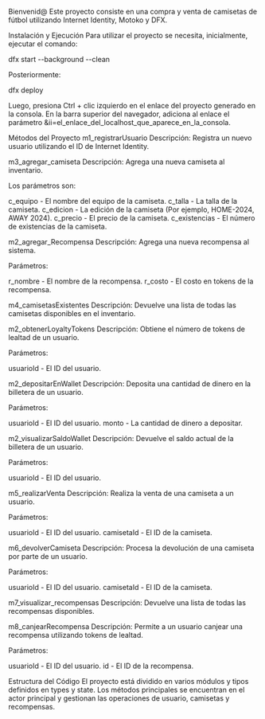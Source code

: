 Bienvenid@
Este proyecto consiste en una compra y venta de camisetas de fútbol utilizando Internet Identity, Motoko y DFX.

Instalación y Ejecución
Para utilizar el proyecto se necesita, inicialmente, ejecutar el comando:

dfx start --background --clean

Posteriormente:

dfx deploy

Luego, presiona Ctrl + clic izquierdo en el enlace del proyecto generado en la consola. En la barra superior del navegador, adiciona al enlace el parámetro &ii=el_enlace_del_localhost_que_aparece_en_la_consola.

Métodos del Proyecto
m1_registrarUsuario
Descripción: Registra un nuevo usuario utilizando el ID de Internet Identity.

m3_agregar_camiseta
Descripción: Agrega una nueva camiseta al inventario.

Los parámetros son:

c_equipo - El nombre del equipo de la camiseta.
c_talla - La talla de la camiseta.
c_edicion - La edición de la camiseta (Por ejemplo, HOME-2024, AWAY 2024).
c_precio - El precio de la camiseta.
c_existencias - El número de existencias de la camiseta.

m2_agregar_Recompensa
Descripción: Agrega una nueva recompensa al sistema.

Parámetros:

r_nombre - El nombre de la recompensa.
r_costo - El costo en tokens de la recompensa.

m4_camisetasExistentes
Descripción: Devuelve una lista de todas las camisetas disponibles en el inventario.

m2_obtenerLoyaltyTokens
Descripción: Obtiene el número de tokens de lealtad de un usuario.

Parámetros:

usuarioId - El ID del usuario.

m2_depositarEnWallet
Descripción: Deposita una cantidad de dinero en la billetera de un usuario.

Parámetros:

usuarioId - El ID del usuario.
monto - La cantidad de dinero a depositar.

m2_visualizarSaldoWallet
Descripción: Devuelve el saldo actual de la billetera de un usuario.

Parámetros:

usuarioId - El ID del usuario.

m5_realizarVenta
Descripción: Realiza la venta de una camiseta a un usuario.

Parámetros:

usuarioId - El ID del usuario.
camisetaId - El ID de la camiseta.

m6_devolverCamiseta
Descripción: Procesa la devolución de una camiseta por parte de un usuario.

Parámetros:

usuarioId - El ID del usuario.
camisetaId - El ID de la camiseta.

m7_visualizar_recompensas
Descripción: Devuelve una lista de todas las recompensas disponibles.

m8_canjearRecompensa
Descripción: Permite a un usuario canjear una recompensa utilizando tokens de lealtad.

Parámetros:

usuarioId - El ID del usuario.
id - El ID de la recompensa.

Estructura del Código
El proyecto está dividido en varios módulos y tipos definidos en types y state. Los métodos principales se encuentran en el actor principal y gestionan las operaciones de usuario, camisetas y recompensas.